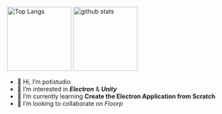 <p align="left"> 
  <img alt="Top Langs" height="150px" src="https://github-readme-stats.vercel.app/api/top-langs/?username=potistudio&show_icons=true" />
  <img alt="github stats" height="150px" src="https://github-readme-stats.vercel.app/api?username=potistudio&show_icons=ture" />
</p>

- 👋 Hi, I’m potistudio
- 👀 I’m interested in ***Electron*** & ***Unity***
- 🌱 I’m currently learning **Create the Electron Application from Scratch**
- 💞️ I’m looking to collaborate on *Floorp*

<!---
potistudio/potistudio is a ✨ special ✨ repository because its `README.md` (this file) appears on your GitHub profile.
You can click the Preview link to take a look at your changes.
--->
